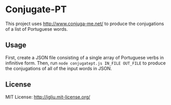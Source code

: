 Conjugate-PT
==

This project uses http://www.conjuga-me.net/ to produce the conjugations of a list of Portuguese words.

## Usage
First, create a JSON file consisting of a single array of Portuguese verbs in infinitive form. Then, run `node conjugatept.js IN_FILE OUT_FILE` to produce the conjugations of all of the input words in JSON.

## License
MIT License: http://igliu.mit-license.org/
